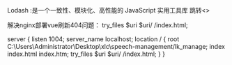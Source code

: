 Lodash :是一个一致性、模块化、高性能的 JavaScript 实用工具库
<a herf="https://www.lodashjs.com/">跳转<>




 解决nginx部署vue刷新404问题：  try_files $uri $uri/ /index.html;

  server {
        listen       1004;
        server_name  localhost;
        location / {
            root  C:\Users\Administrator\Desktop\xlc\speech-management/lk_manage;
            index index.html index.htm;
            try_files $uri $uri/ /index.html;
        }
    }